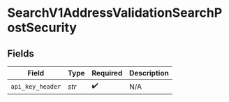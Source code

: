 # SearchV1AddressValidationSearchPostSecurity


## Fields

| Field              | Type               | Required           | Description        |
| ------------------ | ------------------ | ------------------ | ------------------ |
| `api_key_header`   | *str*              | :heavy_check_mark: | N/A                |